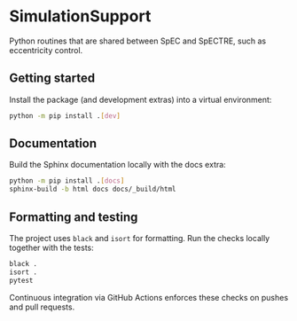 # SimulationSupport

Python routines that are shared between SpEC and SpECTRE, such as eccentricity
control.

## Getting started

Install the package (and development extras) into a virtual environment:

```bash
python -m pip install .[dev]
```

## Documentation

Build the Sphinx documentation locally with the docs extra:

```bash
python -m pip install .[docs]
sphinx-build -b html docs docs/_build/html
```

## Formatting and testing

The project uses `black` and `isort` for formatting. Run the checks locally
together with the tests:

```bash
black .
isort .
pytest
```

Continuous integration via GitHub Actions enforces these checks on pushes and
pull requests.
